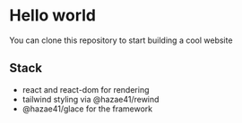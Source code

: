 # Hello world

You can clone this repository to start building a cool website

## Stack

- react and react-dom for rendering
- tailwind styling via @hazae41/rewind
- @hazae41/glace for the framework